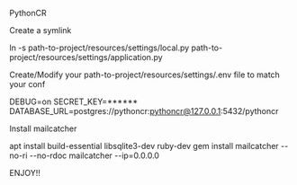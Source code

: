 PythonCR

Create a symlink

ln -s path-to-project/resources/settings/local.py path-to-project/resources/settings/application.py

Create/Modify your path-to-project/resources/settings/.env file to match your conf

DEBUG=on
SECRET_KEY=******
DATABASE_URL=postgres://pythoncr:pythoncr@127.0.0.1:5432/pythoncr

Install mailcatcher

apt install build-essential libsqlite3-dev ruby-dev
gem install mailcatcher --no-ri --no-rdoc
mailcatcher --ip=0.0.0.0

ENJOY!!
